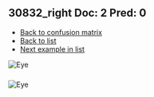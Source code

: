 ## 30832_right Doc: 2 Pred: 0
- [Back to confusion matrix](https://github.com/juliandewit/kaggle_retinopathy/blob/master/matrix.md)
- [Back to list](https://github.com/juliandewit/kaggle_retinopathy/blob/master/lists/20/list.md)
- [Next example in list](https://github.com/juliandewit/kaggle_retinopathy/blob/master/lists/20/30/30909_right.md)

![Eye](https://retinopaty.blob.core.windows.net/size1024/30832_right_2.jpeg)

### 

![Eye]()
